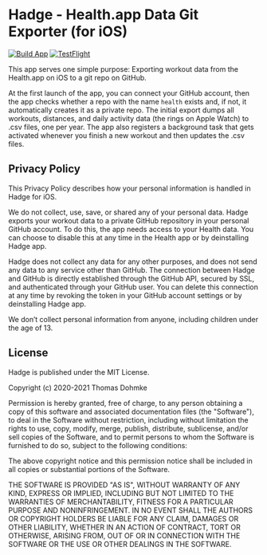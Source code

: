 # Hadge - Health.app Data Git Exporter (for iOS)

[![Build App](https://github.com/ashtom/hadge/actions/workflows/build_app.yml/badge.svg)](https://github.com/ashtom/hadge/actions/workflows/build_app.yml)
[![TestFlight](https://shields.io/static/v1?label=TestFlight&message=Join%20Beta&color=blue)](https://testflight.apple.com/join/rFLkfNSu)

This app serves one simple purpose: Exporting workout data from the Health.app on iOS to a git repo on GitHub. 

At the first launch of the app, you can connect your GitHub account, then the app checks whether a repo with the name `health` exists and, if not, it automatically creates it as a private repo. The initial export dumps all workouts, distances, and daily activity data (the rings on Apple Watch) to .csv files, one per year. The app also registers a background task that gets activated whenever you finish a new workout and then updates the .csv files. 

## Privacy Policy

This Privacy Policy describes how your personal information is handled in Hadge for iOS.

We do not collect, use, save, or shared any of your personal data. Hadge exports your workout data to a private GitHub repository in your personal GitHub account. To do this, the app needs access to your Health data. You can choose to disable this at any time in the Health app or by deinstalling Hadge app.

Hadge does not collect any data for any other purposes, and does not send any data to any service other than GitHub. The connection between Hadge and GitHub is directly established through the GitHub API, secured by SSL, and authenticated through your GitHub user. You can delete this connection at any time by revoking the token in your GitHub account settings or by deinstalling Hadge app.

We don’t collect personal information from anyone, including children under the age of 13.

## License

Hadge is published under the MIT License.

Copyright (c) 2020-2021 Thomas Dohmke

Permission is hereby granted, free of charge, to any person obtaining a copy
of this software and associated documentation files (the "Software"), to deal
in the Software without restriction, including without limitation the rights
to use, copy, modify, merge, publish, distribute, sublicense, and/or sell
copies of the Software, and to permit persons to whom the Software is
furnished to do so, subject to the following conditions:

The above copyright notice and this permission notice shall be included in all
copies or substantial portions of the Software.

THE SOFTWARE IS PROVIDED "AS IS", WITHOUT WARRANTY OF ANY KIND, EXPRESS OR
IMPLIED, INCLUDING BUT NOT LIMITED TO THE WARRANTIES OF MERCHANTABILITY,
FITNESS FOR A PARTICULAR PURPOSE AND NONINFRINGEMENT. IN NO EVENT SHALL THE
AUTHORS OR COPYRIGHT HOLDERS BE LIABLE FOR ANY CLAIM, DAMAGES OR OTHER
LIABILITY, WHETHER IN AN ACTION OF CONTRACT, TORT OR OTHERWISE, ARISING FROM,
OUT OF OR IN CONNECTION WITH THE SOFTWARE OR THE USE OR OTHER DEALINGS IN THE
SOFTWARE.
